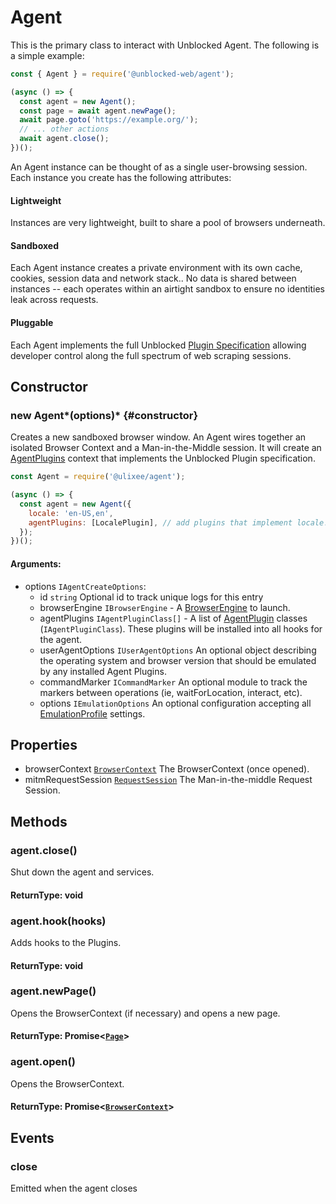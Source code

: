 # Agent

This is the primary class to interact with Unblocked Agent. The following is a simple example:

```js
const { Agent } = require('@unblocked-web/agent');

(async () => {
  const agent = new Agent();
  const page = await agent.newPage();
  await page.goto('https://example.org/');
  // ... other actions
  await agent.close();
})();
```

An Agent instance can be thought of as a single user-browsing session. Each instance you create has the following attributes:

#### Lightweight

Instances are very lightweight, built to share a pool of browsers underneath.

#### Sandboxed

Each Agent instance creates a private environment with its own cache, cookies, session data and network stack.. No data is shared between instances -- each operates within an airtight sandbox to ensure no identities leak across requests.

#### Pluggable

Each Agent implements the full Unblocked [Plugin Specification](https://github.com/unblocked-web/specifications/plugin) allowing developer control along the full spectrum of web scraping sessions.

## Constructor

### new Agent*(options)* {#constructor}

Creates a new sandboxed browser window. An Agent wires together an isolated Browser Context and a Man-in-the-Middle session. It will create an [AgentPlugins](./AgentPlugins.md) context that implements the Unblocked Plugin specification.

```js
const Agent = require('@ulixee/agent');

(async () => {
  const agent = new Agent({
    locale: 'en-US,en',
    agentPlugins: [LocalePlugin], // add plugins that implement locale!
  });
})();
```

#### **Arguments**:

- options `IAgentCreateOptions`:
  - id `string` Optional id to track unique logs for this entry
  - browserEngine `IBrowserEngine` - A [BrowserEngine](./BrowserEngine.md) to launch.
  - agentPlugins `IAgentPluginClass[]` - A list of [AgentPlugin](https://github.com/unblocked-web/specifications/plugin/IAgentPlugin.ts) classes (`IAgentPluginClass`). These plugins will be installed into all hooks for the agent.
  - userAgentOptions `IUserAgentOptions` An optional object describing the operating system and browser version that should be emulated by any installed Agent Plugins.
  - commandMarker `ICommandMarker` An optional module to track the markers between operations (ie, waitForLocation, interact, etc).
  - options `IEmulationOptions` An optional configuration accepting all [EmulationProfile](https://github.com/unblocked-web/specifications#emulation-profile) settings.

## Properties

- browserContext [`BrowserContext`](./BrowserContext.md) The BrowserContext (once opened).
- mitmRequestSession [`RequestSession`](./Man-in-the-Middle.md) The Man-in-the-middle Request Session.

## Methods

### agent.close()

Shut down the agent and services.

#### **ReturnType**: void

### agent.hook(hooks)

Adds hooks to the Plugins.

#### **ReturnType**: void

### agent.newPage()

Opens the BrowserContext (if necessary) and opens a new page.

#### **ReturnType**: Promise<[`Page`](./Page.md)>

### agent.open()

Opens the BrowserContext.

#### **ReturnType**: Promise<[`BrowserContext`](./BrowserContext.md)>

## Events

### close

Emitted when the agent closes
